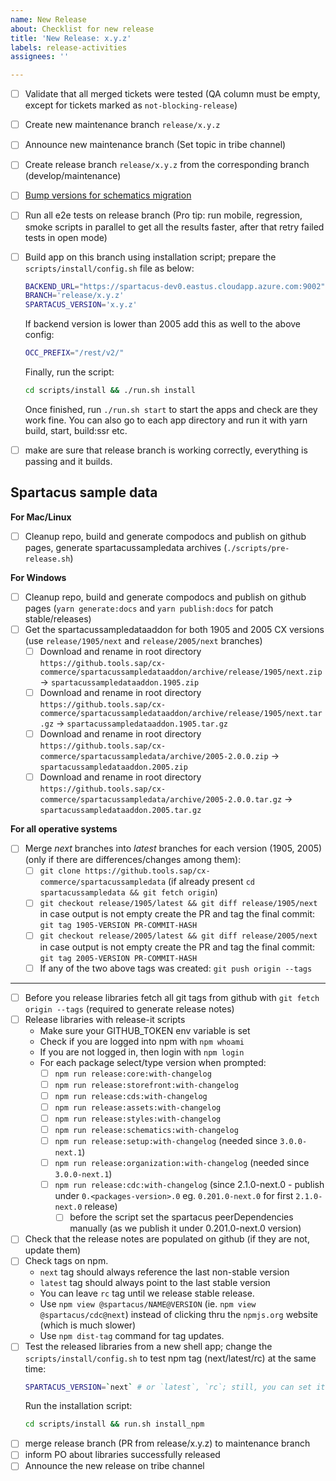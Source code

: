 ```yaml
---
name: New Release
about: Checklist for new release
title: 'New Release: x.y.z'
labels: release-activities
assignees: ''

---
```


- [ ] Validate that all merged tickets were tested (QA column must be empty, except for tickets marked as `not-blocking-release`)
- [ ] Create new maintenance branch `release/x.y.z`
- [ ] Announce new maintenance branch (Set topic in tribe channel)
- [ ] Create release branch `release/x.y.z` from the corresponding branch (develop/maintenance)
- [ ] [Bump versions for schematics migration](https://github.com/SAP/spartacus/blob/develop/projects/schematics/README.md#releasing-update-schematics)
- [ ] Run all e2e tests on release branch (Pro tip: run mobile, regression, smoke scripts in parallel to get all the results faster, after that retry failed tests in open mode)
- [ ] Build app on this branch using installation script; prepare the `scripts/install/config.sh` file as below:

    ```bash
    BACKEND_URL="https://spartacus-dev0.eastus.cloudapp.azure.com:9002"
    BRANCH='release/x.y.z'
    SPARTACUS_VERSION='x.y.z'
    ```

    If backend version is lower than 2005 add this as well to the above config:
    ```bash
    OCC_PREFIX="/rest/v2/"
    ```
    Finally, run the script:

    ```bash
    cd scripts/install && ./run.sh install
    ```

    Once finished, run `./run.sh start` to start the apps and check are they work fine. You can also go to each app directory and run it with yarn build, start, build:ssr etc.

- [ ] make are sure that release branch is working correctly, everything is passing and it builds.

## Spartacus sample data
**For Mac/Linux**
- [ ] Cleanup repo, build and generate compodocs and publish on github pages, generate spartacussampledata archives (`./scripts/pre-release.sh`)

**For Windows**
- [ ] Cleanup repo, build and generate compodocs and publish on github pages (`yarn generate:docs` and `yarn publish:docs` for patch stable/releases)
- [ ] Get the spartacussampledataaddon for both 1905 and 2005 CX versions (use `release/1905/next` and `release/2005/next` branches)
  - [ ] Download and rename in root directory `https://github.tools.sap/cx-commerce/spartacussampledataaddon/archive/release/1905/next.zip` -> `spartacussampledataaddon.1905.zip`
  - [ ] Download and rename in root directory `https://github.tools.sap/cx-commerce/spartacussampledataaddon/archive/release/1905/next.tar.gz` -> `spartacussampledataaddon.1905.tar.gz`
  - [ ] Download and rename in root directory `https://github.tools.sap/cx-commerce/spartacussampledata/archive/2005-2.0.0.zip` -> `spartacussampledataaddon.2005.zip`
  - [ ] Download and rename in root directory `https://github.tools.sap/cx-commerce/spartacussampledata/archive/2005-2.0.0.tar.gz` -> `spartacussampledataaddon.2005.tar.gz`

**For all operative systems**
- [ ] Merge _next_ branches into _latest_ branches for each version (1905, 2005) (only if there are differences/changes among them):
  - [ ] `git clone https://github.tools.sap/cx-commerce/spartacussampledata` (if already present `cd spartacussampledata && git fetch origin`)
  - [ ] `git checkout release/1905/latest && git diff release/1905/next` in case output is not empty create the PR and tag the final commit: `git tag 1905-VERSION PR-COMMIT-HASH`
  - [ ] `git checkout release/2005/latest && git diff release/2005/next` in case output is not empty create the PR and tag the final commit: `git tag 2005-VERSION PR-COMMIT-HASH`
  - [ ] If any of the two above tags was created: `git push origin --tags`
---

- [ ] Before you release libraries fetch all git tags from github with `git fetch origin --tags` (required to generate release notes)
- [ ] Release libraries with release-it scripts
  - Make sure your GITHUB_TOKEN env variable is set
  - Check if you are logged into npm with `npm whoami`
  - If you are not logged in, then login with `npm login`
  - For each package select/type version when prompted:
    - [ ] `npm run release:core:with-changelog`
    - [ ] `npm run release:storefront:with-changelog`
    - [ ] `npm run release:cds:with-changelog`
    - [ ] `npm run release:assets:with-changelog`
    - [ ] `npm run release:styles:with-changelog`
    - [ ] `npm run release:schematics:with-changelog`
    - [ ] `npm run release:setup:with-changelog` (needed since `3.0.0-next.1`)
    - [ ] `npm run release:organization:with-changelog` (needed since `3.0.0-next.1`)
    - [ ] `npm run release:cdc:with-changelog` (since 2.1.0-next.0 - publish under `0.<packages-version>.0` eg. `0.201.0-next.0` for first `2.1.0-next.0` release)
      - [ ] before the script set the spartacus peerDependencies manually (as we publish it under 0.201.0-next.0 version)
- [ ] Check that the release notes are populated on github (if they are not, update them)
- [ ] Check tags on npm.
  - `next` tag should always reference the last non-stable version
  - `latest` tag should always point to the last stable version
  - You can leave `rc` tag until we release stable release.
  - Use `npm view @spartacus/NAME@VERSION` (ie. `npm view @spartacus/cdc@next`) instead of clicking thru the `npmjs.org` website (which is much slower)
  - Use `npm dist-tag` command for tag updates.
- [ ] Test the released libraries from a new shell app; change the `scripts/install/config.sh` to test npm tag (next/latest/rc) at the same time:
    ```bash
    SPARTACUS_VERSION=`next` # or `latest`, `rc`; still, you can set it to a specific one, ie `x.y.z` (or leave the config file unchanged)
    ```
    Run the installation script:
    ```bash
    cd scripts/install && run.sh install_npm
    ```
- [ ]  merge release branch (PR from release/x.y.z) to maintenance branch
- [ ]  inform PO about libraries successfully released
- [ ]  Announce the new release on tribe channel
